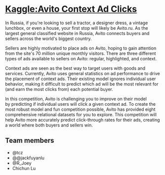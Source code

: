 [Kaggle:Avito Context Ad Clicks](https://www.kaggle.com/c/avito-context-ad-clicks)
=================================

In Russia, if you're looking to sell a tractor, a designer dress, a vintage lunchbox, or even a house, your first stop will likely be Avito.ru. As the largest general classified website in Russia, Avito connects buyers and sellers across the world's biggest country.

Sellers are highly motivated to place ads on Avito, hoping to gain attention from the site's 70 million unique monthly visitors. There are three different types of ads available to sellers on Avito: regular, highlighted, and context. 

Context ads are seen as the best way to target users with goods and services. Currently, Avito uses general statistics on ad performance to drive the placement of context ads. Their existing model ignores individual user behavior, making it difficult to predict which ad will be the most relevant for (and earn the most clicks from) each potential buyer. 

In this competition, Avito is challenging you to improve on their model by predicting if individual users will click a given context ad. To create the most robust model and fun competition possible, Avito has provided eight comprehensive relational datasets for you to explore. This competition will help Avito more accurately predict click-through rates for their ads, creating a world where both buyers and sellers win.

## Team members
- @tcz
- @@jackfuyanlu 
- @R_Joey
- Chichun Lu